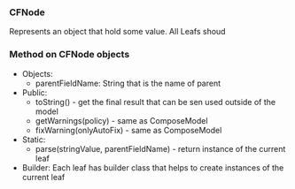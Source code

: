 ### CFNode
Represents an object that hold some value.
All Leafs shoud 
### Method on CFNode objects
 * Objects:
    * parentFieldName: String that is the name of parent
 * Public:
    * toString() - get the final result that can be sen used outside of the model
    * getWarnings(policy) - same as ComposeModel
    * fixWarning(onlyAutoFix) - same as ComposeModel
 * Static:
    * parse(stringValue, parentFieldName) - return instance of the current leaf
 * Builder: Each leaf has builder class that helps to create instances of the current leaf

